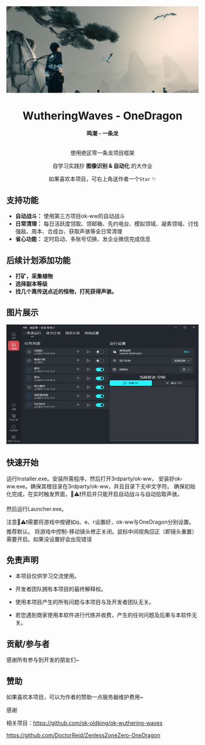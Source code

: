 <!-- markdownlint-restore -->
<div align="center">

<img src="./image/ellen.jpg" width="800" alt="">

# WutheringWaves - OneDragon

**鸣潮 - 一条龙**



<br>
使用绝区零一条龙项目框架

自学习实践抄 __图像识别 & 自动化__ 的大作业

如果喜欢本项目，可右上角送作者一个`Star` ✨


</div>

<!-- markdownlint-restore -->

## 支持功能

- **自动战斗：** 使用第三方项目ok-ww的自动战斗
- **日常清理：** 每日活跃度领取、领邮箱、先约电台、模拟领域、凝素领域、讨伐强敌、周本、合成台、获取声骇等全日常清理
- **省心功能：** 定时启动、多账号切换、发企业微信完成信息

## 后续计划添加功能

- **打矿，采集植物**  
- **选择副本等级** 
- **找几个离传送点近的怪物，打死获得声骇。**

## 图片展示

<img alt="App" src="./image/app.png" width="852" height="312" />

## 快速开始

运行Installer.exe。安装所需程序，然后打开3rdparty/ok-ww，
安装好ok-ww.exe。确保其根目录在3rdparty/ok-ww，并且目录下无中文字符。
确保初始化完成，在实时触发界面，🚨⚠️❗开启并只能开启自动战斗与自动拾取声骇。

然后运行Launcher.exe。

注意🚨⚠️❗需要将游戏中按键如q、e、r设置好，ok-ww与OneDragon分别设置。推荐默认。
将游戏中控制-移动镜头修正关闭。鼠标中间视角回正（即镜头重置）需要开启。如果没设置好会出现错误

## 免责声明

- 本项目仅供学习交流使用。

- 开发者团队拥有本项目的最终解释权。

- 使用本项目产生的所有问题与本项目与及开发者团队无关。

- 若您遇到商家使用本软件进行代练并收费，产生的任何问题及后果与本软件无关。


## 贡献/参与者

感谢所有参与到开发的朋友们~


## 赞助

如果喜欢本项目，可以为作者的赞助一点服务器维护费用~

感谢

相关项目：https://github.com/ok-oldking/ok-wuthering-waves

https://github.com/DoctorReid/ZenlessZoneZero-OneDragon


